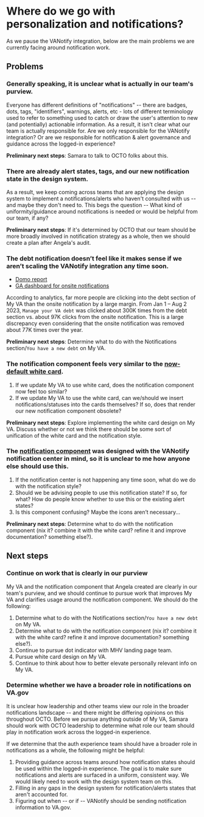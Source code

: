 # Where do we go with personalization and notifications?

As we pause the VANotify integration, below are the main problems we are currently facing around notification work.

## Problems

### Generally speaking, it is unclear what is actually in our team's purview.

Everyone has different definitions of "notifications" -- there are badges, dots, tags, "identifiers", warnings, alerts, etc - lots of different terminology used to refer to something used to catch or draw the user's attention to new (and potentially) actionable information. As a result, it isn't clear what our team is actually responsible for. Are we only responsible for the VANotify integration? Or are we responsible for notification & alert governance and guidance across the logged-in experience?

**Preliminary next steps**: Samara to talk to OCTO folks about this.

### There are already alert states, tags, and our new notification state in the design system. 

As a result, we keep coming across teams that are applying the design system to implement a notifications/alerts who haven't consulted with us -- and maybe they don't need to. This begs the question -- What kind of uniformity/guidance around notifications is needed or would be helpful from our team, if any? 

**Preliminary next steps**: If it's determined by OCTO that our team should be more broadly involved in notification strategy as a whole, then we should create a plan after Angela's audit.

### The debt notification doesn’t feel like it makes sense if we aren’t scaling the VANotify integration any time soon.

- [Domo report](https://va-gov.domo.com/page/1167851935?userId=1322887837)
- [GA dashboard for onsite notifications](https://analytics.google.com/analytics/web/#/dashboard/MALmun-7S7WXBNKxUrQ39g/a50123418w177519031p184624291/)

According to analytics, far more people are clicking into the debt section of My VA than the onsite notification by a large margin. From Jan 1 – Aug 2 2023, `Manage your VA debt` was clicked about 300K times from the debt section vs. about 97K clicks from the onsite notification. This is a large discrepancy even considering that the onsite notification was removed about 77K times over the year. 

**Preliminary next steps**: Determine what to do with the Notifications section/`You have a new debt` on My VA.

### The notification component feels very similar to the [now-default white card](https://design.va.gov/components/card#2-default-white).

1.	If we update My VA to use white card, does the notification component now feel too similar? 
2.	If we update My VA to use the white card, can we/should we insert notifications/statuses into the cards themselves? If so, does that render our new notification component obsolete?
   
**Preliminary next steps**: Explore implementing the white card design on My VA. Discuss whether or not we think there should be some sort of unification of the white card and the notification style.

### The [notification component](https://design.va.gov/components/notification) was designed with the VANotify notification center in mind, so it is unclear to me how anyone else should use this.

1.	If the notification center is not happening any time soon, what do we do with the notification style?
2.	Should we be advising people to use this notification state? If so, for what? How do people know whether to use this or the existing alert states?
3.	Is this component confusing? Maybe the icons aren’t necessary…

**Preliminary next steps**: Determine what to do with the notification component (nix it? combine it with the white card? refine it and improve documentation? something else?).

## Next steps

### Continue on work that is clearly in our purview

My VA and the notification component that Angela created are clearly in our team's purview, and we should continue to pursue work that improves My VA and clarifies usage around the notification component. We should do the following:

1. Determine what to do with the Notifications section/`You have a new debt` on My VA.
2. Determine what to do with the notification component (nix it? combine it with the white card? refine it and improve documentation? something else?).
3. Continue to pursue dot indicator with MHV landing page team.
4. Pursue white card design on My VA.
5. Continue to think about how to better elevate personally relevant info on My VA.

### Determine whether we have a broader role in notifications on VA.gov

It is unclear how leadership and other teams view our role in the broader notifications landscape -- and there might be differing opinions on this throughout OCTO. Before we pursue anything outside of My VA, Samara should work with OCTO leadership to determine what role our team should play in notification work across the logged-in experience.

If we determine that the auth experience team should have a broader role in notifications as a whole, the following might be helpful:

1. Providing guidance across teams around how notification states should be used within the logged-in experience. The goal is to make sure notifications and alerts are surfaced in a uniform, consistent way. We would likely need to work with the design system team on this.
2. Filling in any gaps in the design system for notification/alerts states that aren't accounted for.
3. Figuring out when -- or if -- VANotify should be sending notification information to VA.gov.
